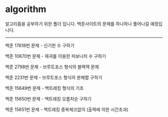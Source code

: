 # algorithm

알고리즘을 공부하기 위한 폴더 입니다. 백준사이트의 문제를 하나하나 풀어나갈 예정입니다.

-----------------

백준 17618번 문제 - 신기한 수 구하기

백준 10870번 문제 - 재귀를 이용한 피보나치 수 구하기

백준 2798번 문제 - 브루트포스 형식의 블랙잭 문제

백준 2231번 문제 - 브루트포스 형식의 분해합 구하기

백준 15649번 문제 - 백트레킹 형식의 기초

백준 15650번 문제 - 백트레킹 오름차순 구하기

백준 15651번 문제 - 백트레킹 중복체크없이 (출력에 의한 시간초과)
